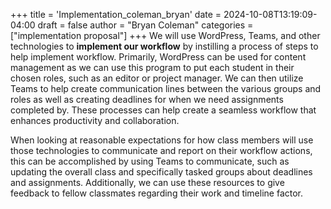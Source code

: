 +++
title = 'Implementation_coleman_bryan'
date = 2024-10-08T13:19:09-04:00
draft = false
author = "Bryan Coleman"
categories = ["implementation proposal"]
+++
We will use WordPress, Teams, and other technologies to **implement our workflow** by instilling a process of steps to help implement workflow. Primarily, WordPress can be used for content management as we can use this program to put each student in their chosen roles, such as an editor or project manager. We can then utilize Teams to help create communication lines between the various groups and roles as well as creating deadlines for when we need assignments completed by. These processes can help create a seamless workflow that enhances productivity and collaboration.

When looking at reasonable expectations for how class members will use those technologies to communicate and report on their workflow actions, this can be accomplished by using Teams to communicate, such as updating the overall class and specifically tasked groups about deadlines and assignments. Additionally, we can use these resources to give feedback to fellow classmates regarding their work and timeline factor.
